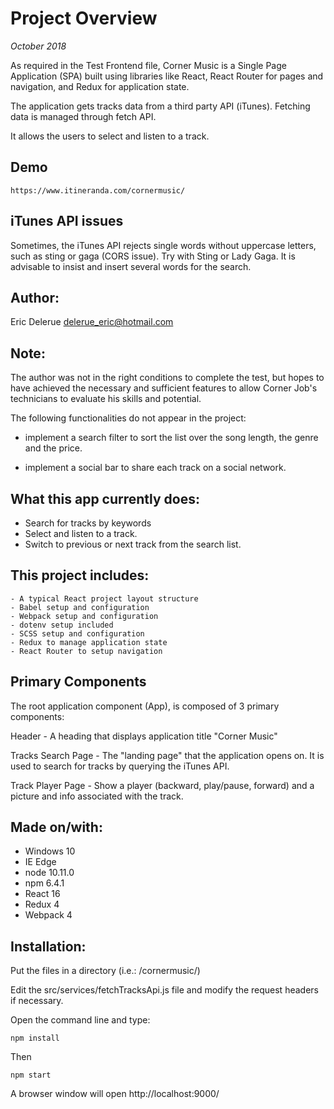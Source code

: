 # Project Overview

*October 2018*

As required in the Test Frontend file, Corner Music is a Single Page Application (SPA) built using libraries like React, React Router for pages and navigation, and Redux for application state. 

The application gets tracks data from a third party API (iTunes). Fetching data is managed through fetch API. 

It allows the users to select and listen to a track.

## Demo

	https://www.itineranda.com/cornermusic/

## iTunes API issues

Sometimes, the iTunes API rejects single words without uppercase letters, such as sting or gaga (CORS issue). Try with Sting or Lady Gaga. It is advisable to insist and insert several words for the search.

## Author: 

Eric Delerue
delerue_eric@hotmail.com

## Note: 

The author was not in the right conditions to complete the test, but hopes to have achieved the necessary and sufficient features to allow Corner Job's technicians to evaluate his skills and potential.

The following functionalities do not appear in the project:

- implement a search filter to sort the list over the song length, the genre and the price. 

- implement a social bar to share each track on a social network. 

## What this app currently does:

- Search for tracks by keywords
- Select and listen to a track. 
- Switch to previous or next track from the search list.

## This project includes:

	- A typical React project layout structure
	- Babel setup and configuration
	- Webpack setup and configuration 
	- dotenv setup included
	- SCSS setup and configuration
	- Redux to manage application state
	- React Router to setup navigation

## Primary Components

The root application component (App), is composed of 3 primary components:

Header 
	- A heading that displays application title "Corner Music"

Tracks Search Page 
	- The "landing page" that the application opens on. It is used to search for tracks by querying the iTunes API.

Track Player Page 
	- Show a player (backward, play/pause, forward) and a picture and info associated with the track. 

## Made on/with:

  - Windows 10
  - IE Edge
  - node 10.11.0
  - npm 6.4.1
  - React 16
  - Redux 4
  - Webpack 4

## Installation:

Put the files in a directory (i.e.: /cornermusic/)

Edit the src/services/fetchTracksApi.js file and modify the request headers if necessary.

Open the command line and type: 

	npm install

Then

	npm start 

A browser window will open http://localhost:9000/
